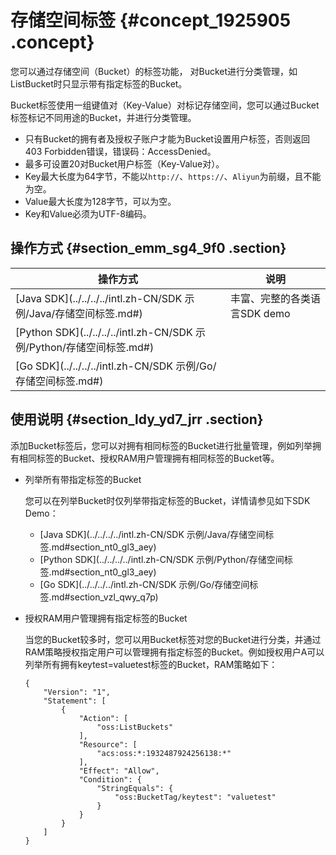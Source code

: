 # 存储空间标签 {#concept_1925905 .concept}

您可以通过存储空间（Bucket）的标签功能， 对Bucket进行分类管理，如ListBucket时只显示带有指定标签的Bucket。

Bucket标签使用一组键值对（Key-Value）对标记存储空间，您可以通过Bucket标签标记不同用途的Bucket，并进行分类管理。

-   只有Bucket的拥有者及授权子账户才能为Bucket设置用户标签，否则返回403 Forbidden错误，错误码：AccessDenied。
-   最多可设置20对Bucket用户标签（Key-Value对）。
-   Key最大长度为64字节，不能以`http://`、`https://`、`Aliyun`为前缀，且不能为空。
-   Value最大长度为128字节，可以为空。
-   Key和Value必须为UTF-8编码。

## 操作方式 {#section_emm_sg4_9f0 .section}

|操作方式|说明|
|----|--|
|[Java SDK](../../../../intl.zh-CN/SDK 示例/Java/存储空间标签.md#)|丰富、完整的各类语言SDK demo|
|[Python SDK](../../../../intl.zh-CN/SDK 示例/Python/存储空间标签.md#)|
|[Go SDK](../../../../intl.zh-CN/SDK 示例/Go/存储空间标签.md#)|

## 使用说明 {#section_ldy_yd7_jrr .section}

添加Bucket标签后，您可以对拥有相同标签的Bucket进行批量管理，例如列举拥有相同标签的Bucket、授权RAM用户管理拥有相同标签的Bucket等。

-   列举所有带指定标签的Bucket

    您可以在列举Bucket时仅列举带指定标签的Bucket，详情请参见如下SDK Demo：

    -   [Java SDK](../../../../intl.zh-CN/SDK 示例/Java/存储空间标签.md#section_nt0_gl3_aey)
    -   [Python SDK](../../../../intl.zh-CN/SDK 示例/Python/存储空间标签.md#section_nt0_gl3_aey)
    -   [Go SDK](../../../../intl.zh-CN/SDK 示例/Go/存储空间标签.md#section_vzl_qwy_q7p)
-   授权RAM用户管理拥有指定标签的Bucket

    当您的Bucket较多时，您可以用Bucket标签对您的Bucket进行分类，并通过RAM策略授权指定用户可以管理拥有指定标签的Bucket。例如授权用户A可以列举所有拥有keytest=valuetest标签的Bucket，RAM策略如下：

    ``` {#codeblock_tvs_ynp_e8o}
    {
        "Version": "1",
        "Statement": [
            {
                "Action": [
                    "oss:ListBuckets"
                ],
                "Resource": [
                    "acs:oss:*:1932487924256138:*"
                ],
                "Effect": "Allow",
                "Condition": {
                    "StringEquals": {
                        "oss:BucketTag/keytest": "valuetest"
                    }
                }
            }
        ]
    }
    ```


